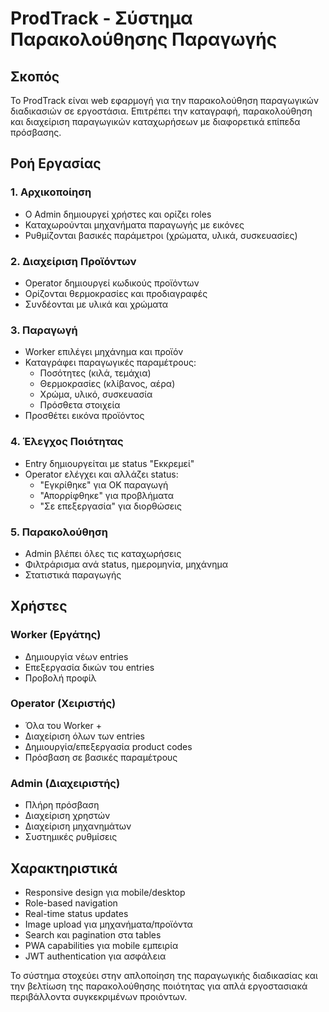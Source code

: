 # ProdTrack - Σύστημα Παρακολούθησης Παραγωγής

## Σκοπός

Το ProdTrack είναι web εφαρμογή για την παρακολούθηση παραγωγικών διαδικασιών σε εργοστάσια. Επιτρέπει την καταγραφή, παρακολούθηση και διαχείριση παραγωγικών καταχωρήσεων με διαφορετικά επίπεδα πρόσβασης.

## Ροή Εργασίας

### 1. Αρχικοποίηση
- Ο Admin δημιουργεί χρήστες και ορίζει roles
- Καταχωρούνται μηχανήματα παραγωγής με εικόνες
- Ρυθμίζονται βασικές παράμετροι (χρώματα, υλικά, συσκευασίες)

### 2. Διαχείριση Προϊόντων  
- Operator δημιουργεί κωδικούς προϊόντων
- Ορίζονται θερμοκρασίες και προδιαγραφές
- Συνδέονται με υλικά και χρώματα

### 3. Παραγωγή
- Worker επιλέγει μηχάνημα και προϊόν
- Καταγράφει παραγωγικές παραμέτρους:
  - Ποσότητες (κιλά, τεμάχια)  
  - Θερμοκρασίες (κλίβανος, αέρα)
  - Χρώμα, υλικό, συσκευασία
  - Πρόσθετα στοιχεία
- Προσθέτει εικόνα προϊόντος

### 4. Έλεγχος Ποιότητας
- Entry δημιουργείται με status "Εκκρεμεί"
- Operator ελέγχει και αλλάζει status:
  - "Εγκρίθηκε" για ΟΚ παραγωγή
  - "Απορρίφθηκε" για προβλήματα
  - "Σε επεξεργασία" για διορθώσεις

### 5. Παρακολούθηση
- Admin βλέπει όλες τις καταχωρήσεις
- Φιλτράρισμα ανά status, ημερομηνία, μηχάνημα
- Στατιστικά παραγωγής

## Χρήστες

### Worker (Εργάτης)
- Δημιουργία νέων entries
- Επεξεργασία δικών του entries
- Προβολή προφίλ

### Operator (Χειριστής)  
- Όλα του Worker +
- Διαχείριση όλων των entries
- Δημιουργία/επεξεργασία product codes
- Πρόσβαση σε βασικές παραμέτρους

### Admin (Διαχειριστής)
- Πλήρη πρόσβαση
- Διαχείριση χρηστών
- Διαχείριση μηχανημάτων
- Συστημικές ρυθμίσεις

## Χαρακτηριστικά

- Responsive design για mobile/desktop
- Role-based navigation  
- Real-time status updates
- Image upload για μηχανήματα/προϊόντα
- Search και pagination στα tables
- PWA capabilities για mobile εμπειρία
- JWT authentication για ασφάλεια

Το σύστημα στοχεύει στην απλοποίηση της παραγωγικής διαδικασίας και την βελτίωση της παρακολούθησης ποιότητας για απλά εργοστασιακά περιβάλλοντα συγκεκριμένων προιόντων.